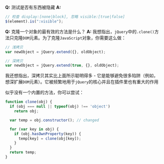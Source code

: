 __Q:__ 测试是否有东西被隐藏
__A:__

```js
// 检查 display:[none|block], 忽略 visible:[true|false]
$(element).is(":visible");
```

__Q:__ 克隆一个对象的最有效的方法是什么？
__A:__ 我想指出，`jQuery`中的`.clone()`方法只克隆`DOM`元素。为了克隆`JavaScript`对象，你需要这么做：

```js
// 浅拷贝
var newObject = jQuery.extend({}, oldObject);

// 深拷贝
var newObject = jQuery.extend(true, {}, oldObject);
```

我还想指出，深拷贝其实比上面所示聪明得多 - 它是能够避免很多陷阱（例如，想深扩展`DOM`元素）。它被频繁地用于`jQuery`的核心并且在插件里也有重大的作用

似乎没有一个内置的方法，你可以尝试：

```js
function clone(obj) {
  if (obj === null || typeof(obj) !== 'object')
    return obj;

  var temp = obj.constructor(); // changed

  for (var key in obj) {
    if (obj.hasOwnProperty(key)) {
      temp[key] = clone(obj[key]);
    }
  }
  return temp;
}
```
